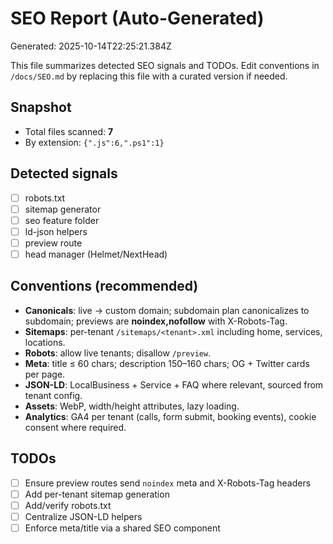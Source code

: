 # SEO Report (Auto-Generated)

Generated: 2025-10-14T22:25:21.384Z

This file summarizes detected SEO signals and TODOs. Edit conventions in `/docs/SEO.md` by replacing this file with a curated version if needed.

## Snapshot
- Total files scanned: **7**
- By extension: `{".js":6,".ps1":1}`

## Detected signals
- [ ] robots.txt
- [ ] sitemap generator
- [ ] seo feature folder
- [ ] ld-json helpers
- [ ] preview route
- [ ] head manager (Helmet/NextHead)

## Conventions (recommended)
- **Canonicals**: live → custom domain; subdomain plan canonicalizes to subdomain; previews are **noindex,nofollow** with X-Robots-Tag.
- **Sitemaps**: per-tenant `/sitemaps/<tenant>.xml` including home, services, locations.
- **Robots**: allow live tenants; disallow `/preview`.
- **Meta**: title ≤ 60 chars; description 150–160 chars; OG + Twitter cards per page.
- **JSON-LD**: LocalBusiness + Service + FAQ where relevant, sourced from tenant config.
- **Assets**: WebP, width/height attributes, lazy loading.
- **Analytics**: GA4 per tenant (calls, form submit, booking events), cookie consent where required.

## TODOs
- [ ] Ensure preview routes send `noindex` meta and X-Robots-Tag headers
- [ ] Add per-tenant sitemap generation
- [ ] Add/verify robots.txt
- [ ] Centralize JSON-LD helpers
- [ ] Enforce meta/title via a shared SEO component
